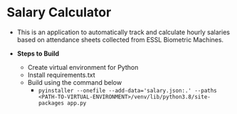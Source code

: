 # Salary Calculator

- This is an application to automatically track and calculate hourly salaries based on attendance sheets collected from ESSL Biometric Machines. 


- **Steps to Build**
    - Create virtual environment for Python
    - Install requirements.txt
    - Build using the command below
        - `pyinstaller --onefile --add-data='salary.json:.' --paths <PATH-TO-VIRTUAL-ENVIRONMENT>/venv/lib/python3.8/site-packages app.py`
 
